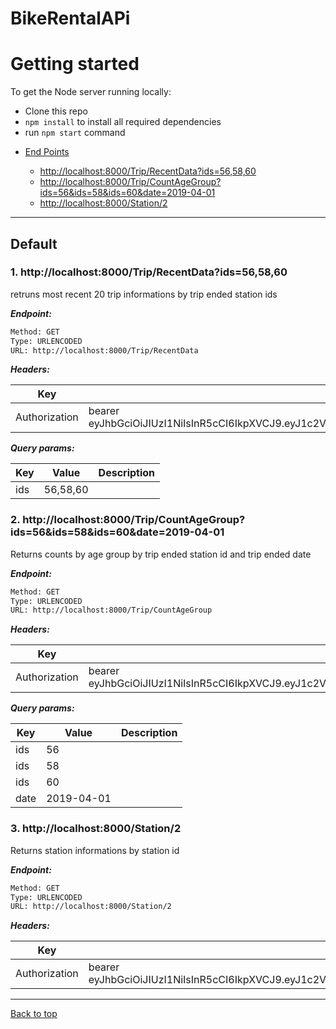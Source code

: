 
# BikeRentalAPi

# Getting started

To get the Node server running locally:

- Clone this repo
- `npm install` to install all required dependencies
- run  `npm start` command

* [End Points](#default)


  * [http://localhost:8000/Trip/RecentData?ids=56,58,60](#1-http:localhost:8000triprecentdata?ids=56,58,60)
  * [http://localhost:8000/Trip/CountAgeGroup?ids=56&ids=58&ids=60&date=2019-04-01](#2-http:localhost:8000tripcountagegroup?ids=56&ids=58&ids=60&date=2019-04-01)
  * [http://localhost:8000/Station/2](#3-http:localhost:8000station2)


--------


## Default



### 1. http://localhost:8000/Trip/RecentData?ids=56,58,60


retruns most recent 20 trip informations by trip ended station ids


***Endpoint:***

```bash
Method: GET
Type: URLENCODED
URL: http://localhost:8000/Trip/RecentData
```


***Headers:***

| Key | Value | Description |
| --- | ------|-------------|
| Authorization | bearer eyJhbGciOiJIUzI1NiIsInR5cCI6IkpXVCJ9.eyJ1c2VybmFtZSI6ImFkbWluIiwiaWF0IjoxNTg0MzU2NTYyfQ.t9tKgCIecHq9iHEKR5Vezb2RBmJhU4YorzgW3GH9d9E |  |



***Query params:***

| Key | Value | Description |
| --- | ------|-------------|
| ids | 56,58,60 |  |



### 2. http://localhost:8000/Trip/CountAgeGroup?ids=56&ids=58&ids=60&date=2019-04-01


Returns counts by age group by trip ended station id and trip ended date


***Endpoint:***

```bash
Method: GET
Type: URLENCODED
URL: http://localhost:8000/Trip/CountAgeGroup
```


***Headers:***

| Key | Value | Description |
| --- | ------|-------------|
| Authorization | bearer eyJhbGciOiJIUzI1NiIsInR5cCI6IkpXVCJ9.eyJ1c2VybmFtZSI6ImFkbWluIiwiaWF0IjoxNTg0MzU2NTYyfQ.t9tKgCIecHq9iHEKR5Vezb2RBmJhU4YorzgW3GH9d9E |  |



***Query params:***

| Key | Value | Description |
| --- | ------|-------------|
| ids | 56 |  |
| ids | 58 |  |
| ids | 60 |  |
| date | 2019-04-01 |  |



### 3. http://localhost:8000/Station/2


Returns station informations by station id


***Endpoint:***

```bash
Method: GET
Type: URLENCODED
URL: http://localhost:8000/Station/2
```


***Headers:***

| Key | Value | Description |
| --- | ------|-------------|
| Authorization | bearer eyJhbGciOiJIUzI1NiIsInR5cCI6IkpXVCJ9.eyJ1c2VybmFtZSI6ImFkbWluIiwiaWF0IjoxNTg0MzU2NTYyfQ.t9tKgCIecHq9iHEKR5Vezb2RBmJhU4YorzgW3GH9d9E |  |



---
[Back to top](#bikerentalapi)

